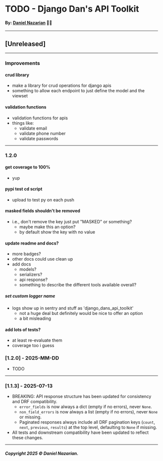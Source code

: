 # TODO - Django Dan's API Toolkit
#### By: [Daniel Nazarian](https://danielnazarian) 🐧👹

-------------------------------------------------------
## [Unreleased]
----
### Improvements

#### crud library
- make a library for crud operations for django apis
- something to allow each endpoint to just define the model and the viewset


#### validation functions
- validation functions for apis
- things like:
    - validate email
    - validate phone number
    - validate passwords


-----
### 1.2.0



#### get coverage to 100%
- yup



#### pypi test cd script
- upload to test py on each push



#### masked fields shouldn't be removed
- i.e., don't remove the key just put "MASKED" or something?
    - maybe make this an option?
    - by default show the key with no value
    


#### update readme and docs?
- more badges?
- other docs could use clean up
- add docs
    - models?
    - serializers?
    - api response?
    - something to describe the different tools available overall?




##### set custom logger name
- logs show up in sentry and stuff as 'django_dans_api_toolkit'
    - not a huge deal but definitely would be nice to offer an option
    - a bit misleading




#### add lots of tests?
- at least re-evaluate them
- coverage too i guess



### [1.2.0] - 2025-MM-DD
- TODO


---







### [1.1.3] - 2025-07-13
- BREAKING: API response structure has been updated for consistency and DRF compatibility.
    - `error_fields` is now always a dict (empty if no errors), never `None`.
    - `non_field_errors` is now always a list (empty if no errors), never `None` or missing.
    - Paginated responses always include all DRF pagination keys (`count`, `next`, `previous`, `results`) at the top level, defaulting to `None` if missing.
- All tests and downstream compatibility have been updated to reflect these changes.

-------------------------------------------------------

##### Copyright 2025 © Daniel Nazarian.

